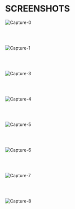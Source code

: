 
# SCREENSHOTS



![Capture-0](https://user-images.githubusercontent.com/34181215/86399413-db796780-bcc4-11ea-887d-e7b6610a3283.JPG)<br /><br /><br /><br />


![Capture-1](https://user-images.githubusercontent.com/34181215/86399414-dcaa9480-bcc4-11ea-970b-380f42d5afae.JPG)<br /><br /><br /><br />


![Capture-3](https://user-images.githubusercontent.com/34181215/86399417-dddbc180-bcc4-11ea-9dc9-83eb5bbfa391.JPG)<br /><br /><br /><br />


![Capture-4](https://user-images.githubusercontent.com/34181215/86399422-de745800-bcc4-11ea-9163-6473ca842458.JPG)<br /><br /><br /><br />


![Capture-5](https://user-images.githubusercontent.com/34181215/86399425-df0cee80-bcc4-11ea-92a3-71c5589b4693.JPG)<br /><br /><br /><br />


![Capture-6](https://user-images.githubusercontent.com/34181215/86399426-e03e1b80-bcc4-11ea-97b2-56940f5569c6.JPG)<br /><br /><br /><br />


![Capture-7](https://user-images.githubusercontent.com/34181215/86399427-e0d6b200-bcc4-11ea-9c2f-5536cb5ae4a2.JPG)<br /><br /><br /><br />


![Capture-8](https://user-images.githubusercontent.com/34181215/86399428-e207df00-bcc4-11ea-820e-a9d86710bcfb.JPG)<br /><br /><br /><br />
